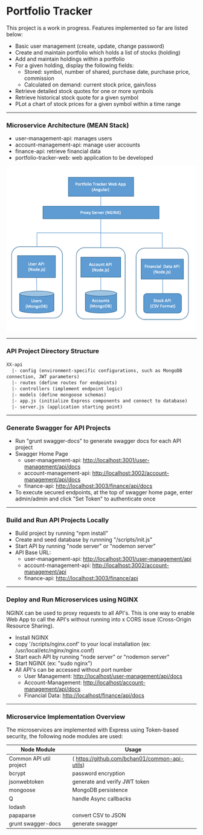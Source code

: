 # Portfolio Tracker

This project is a work in progress. Features implemented so far are listed below:

* Basic user management (create, update, change password)
* Create and maintain portfolio which holds a list of stocks (holding)
* Add and maintain holdings within a portfolio
* For a given holding, display the following fields: 
  * Stored: symbol, number of shared, purchase date, purchase price, commission
  * Calculated on demand: current stock price, gain/loss
* Retrieve detailed stock quotes for one or more symbols
* Retrieve historical stock quote for a given symbol
* PLot a chart of stock prices for a given symbol within a time range

---------------------------------------
### Microservice Architecture (MEAN Stack) ###

* user-management-api: manages users
* account-management-api: manage user accounts
* finance-api: retrieve financial data
* portfolio-tracker-web: web application to be developed

![Swagger Docs](docs/architecture.png)

---------------------------------------
### API Project Directory Structure ###
    XX-api
      |- config (environment-specific configurations, such as MongoDB connection, JWT parameters)
      |- routes (define routes for endpoints)
      |- controllers (implement endpoint logic)
      |- models (define mongoose schemas)
      |- app.js (initialize Express components and connect to database)
      |- server.js (application starting point)

---------------------------------------
### Generate Swagger for API Projects ###
* Run "grunt swagger-docs" to generate swagger docs for each API project
* Swagger Home Page
  * user-management-api: [http://localhost:3001/user-management/api/docs](http://localhost:3001/user-management/api/docs)
  * account-management-api: [http://localhost:3002/account-management/api/docs](http://localhost:3002/account-management/api/docs)
  * finance-api: [http://localhost:3003/finance/api/docs](http://localhost:3003/finance/api/docs)
* To execute secured endpoints, at the top of swagger home page, enter admin/admin and click "Set Token" to authenticate once

---------------------------------------
### Build and Run API Projects Locally ###
* Build project by running "npm install"
* Create and seed database by runnning "/scripts/init.js"
* Start API by running "node server" or "nodemon server"
* API Base URL: 
  * user-management-api: [http://localhost:3001/user-management/api](http://localhost:3001/user-management/api)
  * account-management-api: [http://localhost:3002/account-management/api](http://localhost:3002/account-management/api)
  * finance-api: [http://localhost:3003/finance/api](http://localhost:3003/finance/api)

---------------------------------------
### Deploy and Run Microservices using NGINX ###
NGINX can be used to proxy requests to all API's. This is one way to enable Web App to call the API's without running into x CORS issue (Cross-Origin Resource Sharing). 

* Install NGINX
* copy '/scripts/nginx.conf' to your local installation (ex: /usr/local/etc/nginx/nginx.conf)
* Start each API by running "node server" or "nodemon server"
* Start NGINX (ex: "sudo nginx")
* All API's can be accessed without port number
  * User Management: [http://localhost/user-management/api/docs](http://localhost/user-management/api/docs)
  * Account-Management: [http://localhost/account-management/api/docs](http://localhost/account-management/api/docs)
  * Financial Data: [http://localhost/finance/api/docs](http://localhost/finance/api/docs)

---------------------------------------
### Microservice Implementation Overview ###
The microservices are implemented with Express using Token-based security, the following node modules are used:

Node Module  | Usage
------------- | -------------
Common API util project | ( https://github.com/bchan01/common-api-utils)
bcrypt  | password encryption
jsonwebtoken  | generate and verify JWT token
mongoose | MongoDB persistence
Q | handle Async callbacks
lodash | 
papaparse | convert CSV to JSON
grunt swagger-docs | generate swagger

